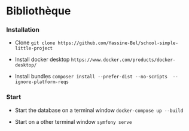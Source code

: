 # Bibliothèque

### Installation

- Clone
  ```git clone https://github.com/Yassine-Bel/school-simple-little-project```

- Install docker desktop
  ```https://www.docker.com/products/docker-desktop/```
 
 
- Install bundles
  ```composer install --prefer-dist --no-scripts  --ignore-platform-reqs```


### Start

- Start the database on a terminal window
  ```docker-compose up --build```

- Start on a other terminal window
  ```symfony serve```
